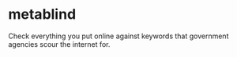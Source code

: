 # metablind
Check everything you put online against keywords that government agencies scour the internet for.
